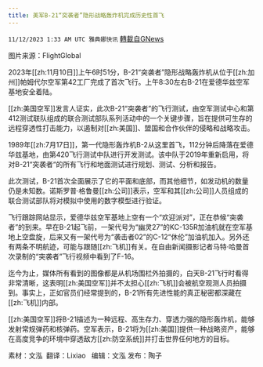 ```yaml
---
title: 美军B-21“突袭者”隐形战略轰炸机完成历史性首飞
---
```

`11/12/2023 1:33 AM UTC 雅典娜快讯` [轉載自GNews](https://gnews.org/articles/1963726)

图片来源：FlightGlobal 

2023年[[zh:11月10日]]上午6时51分，B-21“突袭者”隐形战略轰炸机从位于[[zh:加州]]帕姆代尔空军第42工厂完成了首次飞行。上午8:30左右B-21在爱德华兹空军基地安全着陆。

[[zh:美国空军]]发言人证实，此次B-21“突袭者”的飞行测试，由空军测试中心和第412测试联队组成的联合测试部队系列活动中的一个关键步骤，旨在提供可生存的远程穿透性打击能力，以遏制对[[zh:美国]]、盟国和合作伙伴的侵略和战略攻击。

1989年[[zh:7月17日]]，第一代隐形轰炸机B-2从这里首飞，112分钟后降落在爱德华兹基地，由第420飞行测试中队进行开发测试。该中队于2019年重新启用，将对B-21“突袭者“的所有飞行和地面测试进行规划、测试、分析和报告。

此次测试，B-21首次全面展示了它的平面和底部，而其他细节，如发动机的数量仍是未知数。诺斯罗普·格鲁曼[[zh:公司]]表示，空军和其[[zh:公司]]人员组成的联合测试部队将对模拟中使用的数字模型进行验证。

飞行跟踪网站显示，爱德华兹空军基地上空有一个“欢迎派对”，正在恭候“突袭者”的到来。早在B-21起飞前，一架代号为“幽灵27”的KC-135R加油机就在空军基地上空盘旋，后来又有一架代号为“袭击者02”的C-12“休伦”加油机加入。另外还有两条不明航迹，可能与跟随[[zh:飞机]]有关。在自由新闻摄影记者马特·哈曼首次录制的“突袭者”飞行视频中看到了F-16。

迄今为止，媒体所有看到的图像都是从机场围栏外拍摄的，白天B-21飞行时看得非常清晰，这表明[[zh:美国空军]]并不太担心[[zh:飞机]]会被航空观测人员拍摄到。事实上，正如官员们经常提到的，B-21所有先进性能的真正秘密都深藏在[[zh:飞机]]内部。

[[zh:美国空军]]将B-21描述为一种远程、高生存力、穿透力强的隐形轰炸机，能够发射常规弹药和核弹药。空军表示，B-21将为[[zh:美国]]提供一种战略资产，能够在高度竞争的环境中穿透敌方[[zh:防空系统]]并打击世界任何地方的目标。

素材：文泓   翻译：Lixiao   编辑：文泓  发布：陶子

